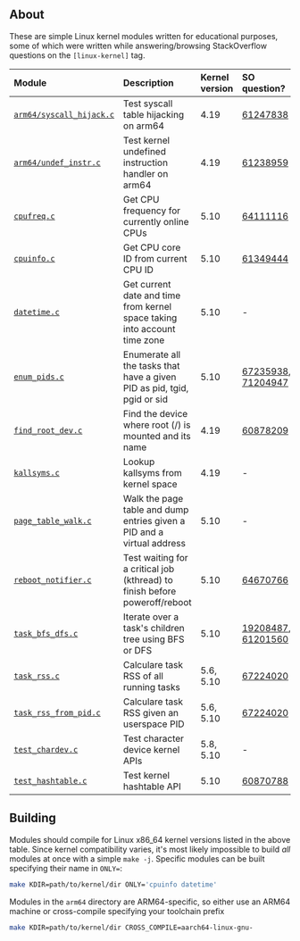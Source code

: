 ## About

These are simple Linux kernel modules written for educational purposes, some of
which were written while answering/browsing StackOverflow questions on the
`[linux-kernel]` tag.

| Module                                             | Description                                                                | Kernel version | SO question?                                 |
|:---------------------------------------------------|:---------------------------------------------------------------------------|:---------------|:---------------------------------------------|
| [`arm64/syscall_hijack.c`](arm64/syscall_hijack.c) | Test syscall table hijacking on arm64                                      | 4.19           | [61247838][q61247838]                        |
| [`arm64/undef_instr.c`](arm64/undef_instr.c)       | Test kernel undefined instruction handler on arm64                         | 4.19           | [61238959][q61238959]                        |
| [`cpufreq.c`](cpufreq.c)                           | Get CPU frequency for currently online CPUs                                | 5.10           | [64111116][q64111116]                        |
| [`cpuinfo.c`](cpuinfo.c)                           | Get CPU core ID from current CPU ID                                        | 5.10           | [61349444][q61349444]                        |
| [`datetime.c`](datetime.c)                         | Get current date and time from kernel space taking into account time zone  | 5.10           | -                                            |
| [`enum_pids.c`](enum_pids.c)                       | Enumerate all the tasks that have a given PID as pid, tgid, pgid or sid    | 5.10           | [67235938][q67235938], [71204947][q71204947] |
| [`find_root_dev.c`](find_root_dev.c)               | Find the device where root (/) is mounted and its name                     | 4.19           | [60878209][q60878209]                        |
| [`kallsyms.c`](kallsyms.c)                         | Lookup kallsyms from kernel space                                          | 4.19           | -                                            |
| [`page_table_walk.c`](page_table_walk.c)           | Walk the page table and dump entries given a PID and a virtual address     | 5.10           | -                                            |
| [`reboot_notifier.c`](reboot_notifier.c)           | Test waiting for a critical job (kthread) to finish before poweroff/reboot | 5.10           | [64670766][q64670766]                        |
| [`task_bfs_dfs.c`](task_bfs_dfs.c)                 | Iterate over a task's children tree using BFS or DFS                       | 5.10           | [19208487][q19208487], [61201560][q61201560] |
| [`task_rss.c`](task_rss.c)                         | Calculare task RSS of all running tasks                                    | 5.6, 5.10      | [67224020][q67224020]                        |
| [`task_rss_from_pid.c`](task_rss_from_pid.c)       | Calculare task RSS given an userspace PID                                  | 5.6, 5.10      | [67224020][q67224020]                        |
| [`test_chardev.c`](test_chardev.c)                 | Test character device kernel APIs                                          | 5.8, 5.10      | -                                            |
| [`test_hashtable.c`](test_hashtable.c)             | Test kernel hashtable API                                                  | 5.10           | [60870788][q60870788]                        |

## Building

Modules should compile for Linux x86_64 kernel versions listed in the above
table. Since kernel compatibility varies, it's most likely impossible to build
*all* modules at once with a simple `make -j`. Specific modules can be built
specifying their name in `ONLY=`:

```bash
make KDIR=path/to/kernel/dir ONLY='cpuinfo datetime'
```

Modules in the `arm64` directory are ARM64-specific, so either use an ARM64
machine or cross-compile specifying your toolchain prefix

```bash
make KDIR=path/to/kernel/dir CROSS_COMPILE=aarch64-linux-gnu-
```

[q19208487]: https://stackoverflow.com/q/19208487/3889449
[q60870788]: https://stackoverflow.com/q/60870788/3889449
[q60878209]: https://stackoverflow.com/q/60878209/3889449
[q61201560]: https://stackoverflow.com/q/61201560/3889449
[q61238959]: https://stackoverflow.com/q/61238959/3889449
[q61247838]: https://stackoverflow.com/q/61247838/3889449
[q61349444]: https://stackoverflow.com/q/61349444/3889449
[q64111116]: https://stackoverflow.com/q/64111116/3889449
[q64670766]: https://stackoverflow.com/q/64670766/3889449
[q67224020]: https://stackoverflow.com/q/67224020/3889449
[q67235938]: https://stackoverflow.com/q/67235938/3889449
[q71204947]: https://stackoverflow.com/q/71204947/3889449
